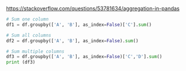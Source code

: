 https://stackoverflow.com/questions/53781634/aggregation-in-pandas

```python
# Sum one column
df1 = df.groupby(['A', 'B'], as_index=False)['C'].sum()

# Sum all columns
df2 = df.groupby(['A', 'B'], as_index=False).sum()

# Sum multiple columns 
df3 = df.groupby(['A', 'B'], as_index=False)['C','D'].sum()
print (df3)
```
